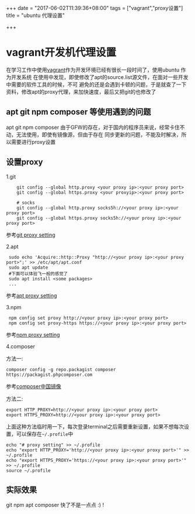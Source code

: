 +++
date = "2017-06-02T11:39:36+08:00"
tags = ["vagrant","proxy设置"]
title = "ubuntu 代理设置"

+++

# vagrant开发机代理设置

在学习工作中使用[vagrant](https://www.vagrantup.com/)作为开发环境已经有很长一段时间了，使用ubuntu
作为开发系统 在使用中发现，即使修改了apt的source.list源文件，在面对一些开发中需要的软件工具的时候，不可
避免的还是会遇到卡顿的问题，于是就查了一下资料，修改apt的proxy代理，来加快速度，最后又把git的也修改了

## apt git npm composer 等使用遇到的问题

apt git npm composer 由于GFW的存在，对于国内的程序员来说，经常卡住不动，无法使用，即使有镜像源，但由于存在
同步更新的问题，不能及时解决，所以需要进行proxy设置

## 设置proxy

1.git

```
	git config --global http.proxy <your proxy ip>:<your proxy port>
	git config --global https.proxy <your proxyip>:<your proxy port>
	
	# socks
	git config --global http.proxy socks5h://<your proxy ip>:<your proxy port>
	git config --global https.proxy socks5h://<your proxy ip>:<your proxy port>
```

参考[git proxy setting](https://gist.github.com/laispace/666dd7b27e9116faece6)

2.apt

```
 sudo echo 'Acquire::http::Proxy "http://<your proxy ip>:<your proxy port>";' >> /etc/apt/apt.conf
 sudo apt update 
 #下面可以体验飞一般的感觉了
 sudo apt install <some packages>
 ...
```

参考[apt proxy setting](https://askubuntu.com/questions/257290/configure-proxy-for-apt)

3.npm

```
 npm config set proxy http://<your proxy ip>:<your proxy port>
 npm config set proxy-https https://<your proxy ip>:<your proxy port>
```

参考[npm proxy setting](https://stackoverflow.com/questions/25660936/using-npm-behind-corporate-proxy-pac)

4.composer

方法一:

```
composer config -g repo.packagist composer https://packagist.phpcomposer.com
```

参考[composer中国镜像](https://pkg.phpcomposer.com/)

方法二:


```
export HTTP_PROXY=http://<your proxy ip>:<your proxy port>
export HTTPS_PROXY=http://<your proxy ip>:<your proxy port>
```
上面这种方法临时用一下，每次登录terminal之后需要重新设置，如果不想每次设置，可以保存在`~/.profile`中

```
echo "# proxy setting" >> ~/.profile
echo "export HTTP_PROXY='http://<your proxy ip>:<your proxy port>'" >> ~/.profile
echo "export HTTPS_PROXY='https://<your proxy ip>:<your proxy port>'" >> ~/.profile
source ~/.profile

```

## 实际效果

git npm apt composer 快了不是一点点 :) !




